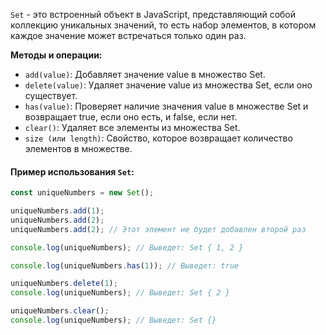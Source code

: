 `Set` - это встроенный объект в JavaScript, представляющий собой коллекцию уникальных значений, то есть набор элементов, в котором каждое значение может встречаться только один раз.

**Методы и операции:**

- `add(value)`: Добавляет значение value в множество Set.
- `delete(value)`: Удаляет значение value из множества Set, если оно существует.
- `has(value)`: Проверяет наличие значения value в множестве Set и возвращает true, если оно есть, и false, если нет.
- `clear()`: Удаляет все элементы из множества Set.
- `size (или length)`: Свойство, которое возвращает количество элементов в множестве.

#### Пример использования `Set`:

```js
const uniqueNumbers = new Set();

uniqueNumbers.add(1);
uniqueNumbers.add(2);
uniqueNumbers.add(2); // Этот элемент не будет добавлен второй раз

console.log(uniqueNumbers); // Выведет: Set { 1, 2 }

console.log(uniqueNumbers.has(1)); // Выведет: true

uniqueNumbers.delete(1);
console.log(uniqueNumbers); // Выведет: Set { 2 }

uniqueNumbers.clear();
console.log(uniqueNumbers); // Выведет: Set {}
```
